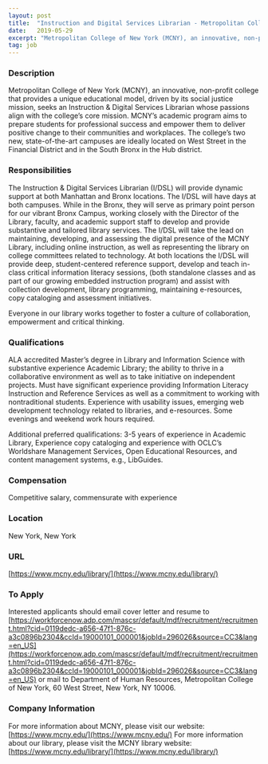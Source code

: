 ```yaml
---
layout: post
title:  "Instruction and Digital Services Librarian - Metropolitan College of New York"
date:   2019-05-29
excerpt: "Metropolitan College of New York (MCNY), an innovative, non-profit college that provides a unique educational model, driven by its social justice mission, seeks an Instruction & Digital Services Librarian whose passions align with the college’s core mission. MCNY’s academic program aims to prepare students for professional success and empower them..."
tag: job
---
```


### Description   


Metropolitan College of New York (MCNY), an innovative, non-profit college that provides a unique educational model, driven by its social justice mission, seeks an Instruction & Digital Services Librarian whose passions align with the college’s core mission. MCNY’s academic program aims to prepare students for professional success and empower them to deliver positive change to their communities and workplaces. The college’s two new, state-of-the-art campuses are ideally located on West Street in the Financial District and in the South Bronx in the Hub district.



### Responsibilities   

The Instruction & Digital Services Librarian (I/DSL) will provide dynamic support at both Manhattan and Bronx locations. The I/DSL will have days at both campuses. While in the Bronx, they will serve as primary point person for our vibrant Bronx Campus, working closely with the Director of the Library, faculty, and academic support staff to develop and provide substantive and tailored library services. The I/DSL will take the lead on maintaining, developing, and assessing the digital presence of the MCNY Library, including online instruction, as well as representing the library on college committees related to technology. At both locations the I/DSL will provide deep, student-centered reference support, develop and teach in-class critical information literacy sessions, (both standalone classes and as part of our growing embedded instruction program) and assist with collection development, library programming, maintaining e-resources, copy cataloging and assessment initiatives.

Everyone in our library works together to foster a culture of collaboration, empowerment and critical thinking.



### Qualifications   

ALA accredited Master’s degree in Library and Information Science with  substantive experience  Academic Library; the ability to thrive in a collaborative environment as well as to take initiative on independent projects. Must have significant experience providing Information Literacy Instruction and Reference Services as well as a commitment to working with nontraditional students. Experience with usability issues, emerging web development technology related to libraries, and e-resources. Some evenings and weekend work hours required.

Additional preferred qualifications: 3-5 years of experience in Academic Library, Experience copy cataloging and experience with OCLC’s Worldshare Management Services, Open Educational Resources, and content management systems, e.g., LibGuides.



### Compensation   

Competitive salary, commensurate with experience


### Location   

New York, New York


### URL   

[https://www.mcny.edu/library/](https://www.mcny.edu/library/)

### To Apply   


Interested applicants should email cover letter and resume to [https://workforcenow.adp.com/mascsr/default/mdf/recruitment/recruitment.html?cid=0119dedc-a656-47f1-876c-a3c0896b2304&ccId=19000101_000001&jobId=296026&source=CC3&lang=en_US](https://workforcenow.adp.com/mascsr/default/mdf/recruitment/recruitment.html?cid=0119dedc-a656-47f1-876c-a3c0896b2304&ccId=19000101_000001&jobId=296026&source=CC3&lang=en_US) or mail to Department of Human Resources, Metropolitan College of New York, 60 West Street, New York, NY 10006.



### Company Information   


For more information about MCNY, please visit our website: [https://www.mcny.edu/](https://www.mcny.edu/) For more information about our library, please visit the MCNY library website: [https://www.mcny.edu/library/](https://www.mcny.edu/library/)




